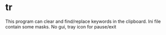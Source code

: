 # tr
This program can clear and find/replace keywords in the clipboard.
Ini file contain some masks.
No gui, tray icon for pause/exit
